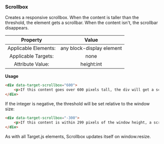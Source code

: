 ### Scrollbox

Creates a responsive scrollbox. When the content is taller than the threshold, the element gets a scrollbar. When the content isn't, the scrollbar disappears.

| Property | Value |
|:---:|:---:|
| Applicable Elements: | any block-display element |
| Applicable Targets: | none |
| Attribute Value: | height:int |

**Usage**

```html
<div data-target-scrollbox="600">
	<p>If this content goes over 600 pixels tall, the div will get a scrollbar</p>
</div>
```

If the integer is negative, the threshold will be set relative to the window size:

```html
<div data-target-scrollbox="-300">
	<p>If this content is within 299 pixels of the window height, a scrollbar will appear.</p>
</div>
```

As with all Target.js elements, Scrollbox updates itself on window.resize.